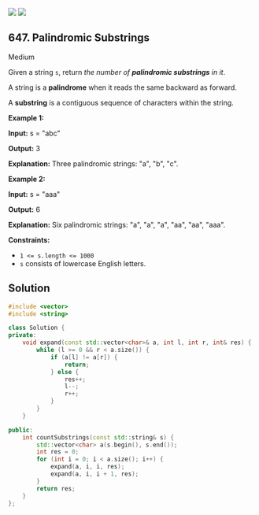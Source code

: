 [![](https://img.shields.io/github/stars/LeetCode-in-Cpp/LeetCode-in-Cpp?label=Stars&style=flat-square)](https://github.com/LeetCode-in-Cpp/LeetCode-in-Cpp)
[![](https://img.shields.io/github/forks/LeetCode-in-Cpp/LeetCode-in-Cpp?label=Fork%20me%20on%20GitHub%20&style=flat-square)](https://github.com/LeetCode-in-Cpp/LeetCode-in-Cpp/fork)

## 647\. Palindromic Substrings

Medium

Given a string `s`, return _the number of **palindromic substrings** in it_.

A string is a **palindrome** when it reads the same backward as forward.

A **substring** is a contiguous sequence of characters within the string.

**Example 1:**

**Input:** s = "abc"

**Output:** 3

**Explanation:** Three palindromic strings: "a", "b", "c". 

**Example 2:**

**Input:** s = "aaa"

**Output:** 6

**Explanation:** Six palindromic strings: "a", "a", "a", "aa", "aa", "aaa". 

**Constraints:**

*   `1 <= s.length <= 1000`
*   `s` consists of lowercase English letters.

## Solution

```cpp
#include <vector>
#include <string>

class Solution {
private:
    void expand(const std::vector<char>& a, int l, int r, int& res) {
        while (l >= 0 && r < a.size()) {
            if (a[l] != a[r]) {
                return;
            } else {
                res++;
                l--;
                r++;
            }
        }
    }

public:
    int countSubstrings(const std::string& s) {
        std::vector<char> a(s.begin(), s.end());
        int res = 0;
        for (int i = 0; i < a.size(); i++) {
            expand(a, i, i, res);
            expand(a, i, i + 1, res);
        }
        return res;
    }
};
```